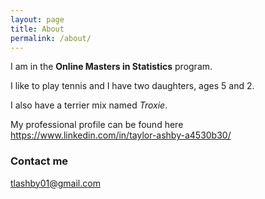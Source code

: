 ```yaml
---
layout: page
title: About
permalink: /about/
---
```



I am in the **Online Masters in Statistics** program.

I like to play tennis and I have two daughters, ages 5 and 2. 

I also have a terrier mix named *Troxie*.

My professional profile can be found here <https://www.linkedin.com/in/taylor-ashby-a4530b30/>

### Contact me

[tlashby01@gmail.com](mailto:tlashby01@gmail.com)
